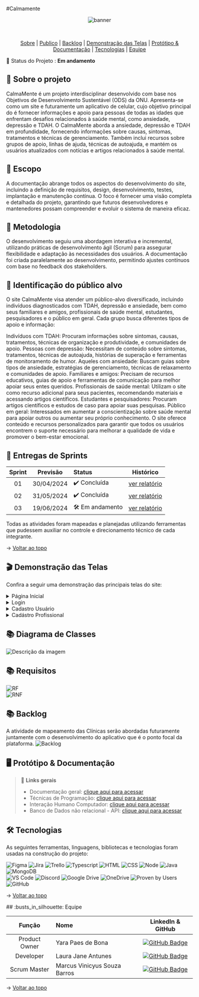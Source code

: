#Calmamente
<div align="center">
    
![banner](https://github.com/marcusvsbarros/projetoManufatura/blob/main/CalmaMente%20capa.jpeg)
</div>
<br id="topo">
<p align="center">
    <a href="#sobre">Sobre</a>  |  
    <a href="#publico">Publico</a>  |
    <a href="#backlog">Backlog</a>  |  
    <a href="#telas">Demonstração das Telas</a>  |
    <a href="#prototipo">Protótipo & Documentação</a>  |  
    <a href="#tecnologias">Tecnologias</a>  |  
    <a href="#equipe">Equipe</a>
</p>
   
<span id="sobre">
    
:pushpin: Status do Projeto : **Em andamento**

## :bookmark_tabs: Sobre o projeto
CalmaMente é um projeto interdisciplinar desenvolvido com base nos Objetivos de Desenvolvimento Sustentável (ODS) da ONU.  Apresenta-se como um site e futuramente um aplicativo de celular, cujo objetivo principal do é fornecer informações e apoio para pessoas de todas as idades que enfrentam desafios relacionados à saúde mental, como ansiedade, depressão e TDAH.
O CalmaMente aborda a ansiedade, depressão e TDAH em profundidade, fornecendo informações sobre causas, sintomas, tratamentos e técnicas de gerenciamento. Também inclui recursos sobre grupos de apoio, linhas de ajuda, técnicas de autoajuda, e mantém os usuários atualizados com notícias e artigos relacionados à saúde mental.

## 📒 Escopo
A documentação abrange todos os aspectos do desenvolvimento do site, incluindo a definição de requisitos, design, desenvolvimento, testes, implantação e manutenção contínua. O foco é fornecer uma visão completa e detalhada do projeto, garantindo que futuros desenvolvedores e mantenedores possam compreender e evoluir o sistema de maneira eficaz.

## 📒 Metodologia
O desenvolvimento seguiu uma abordagem interativa e incremental, utilizando práticas de desenvolvimento ágil (Scrum) para assegurar flexibilidade e adaptação às necessidades dos usuários. A documentação foi criada paralelamente ao desenvolvimento, permitindo ajustes contínuos com base no feedback dos stakeholders.

<span id="publico">

## :busts_in_silhouette: Identificação do público alvo
O site CalmaMente visa atender um público-alvo diversificado, incluindo indivíduos diagnosticados com TDAH, depressão e ansiedade, bem como seus familiares e amigos, profissionais de saúde mental, estudantes, pesquisadores e o público em geral. Cada grupo busca diferentes tipos de apoio e informação:

Indivíduos com TDAH: Procuram informações sobre sintomas, causas, tratamentos, técnicas de organização e produtividade, e comunidades de apoio.
Pessoas com depressão: Necessitam de conteúdo sobre sintomas, tratamentos, técnicas de autoajuda, histórias de superação e ferramentas de monitoramento de humor.
Aqueles com ansiedade: Buscam guias sobre tipos de ansiedade, estratégias de gerenciamento, técnicas de relaxamento e comunidades de apoio.
Familiares e amigos: Precisam de recursos educativos, guias de apoio e ferramentas de comunicação para melhor apoiar seus entes queridos.
Profissionais de saúde mental: Utilizam o site como recurso adicional para seus pacientes, recomendando materiais e acessando artigos científicos.
Estudantes e pesquisadores: Procuram artigos científicos e estudos de caso para apoiar suas pesquisas.
Público em geral: Interessados em aumentar a conscientização sobre saúde mental para apoiar outros ou aumentar seu próprio conhecimento.
O site oferece conteúdo e recursos personalizados para garantir que todos os usuários encontrem o suporte necessário para melhorar a qualidade de vida e promover o bem-estar emocional.


## 🏁 Entregas de Sprints

| Sprint | Previsão | Status | Histórico |
|:--:|:----------:|:----------------|:-------------------------------------------------:|
| 01 | 30/04/2024 | ✔️ Concluída    | [ver relatório](https://github.com/CalmaMente/Projeto-Integrador-3DSM/blob/main/Sprint1.md) |
| 02 | 31/05/2024 | ✔️ Concluída    | [ver relatório](https://github.com/CalmaMente/Projeto-Integrador-3DSM/blob/main/Sprint2.md) |
| 03 | 19/06/2024 | 🛠️ Em andamento    | [ver relatório](https://github.com/CalmaMente/Projeto-Integrador-3DSM/blob/main/Sprint3.md) |

Todas as atividades foram mapeadas e planejadas utilizando ferramentas que pudessem auxiliar no controle e direcionamento técnico de cada integrante.
    
→ [Voltar ao topo](#Calmamente)

<span id="telas">
    
## :clapper: Demonstração das Telas

Confira a seguir uma demonstração das principais telas do site:
<details>
   <summary>Página Inicial</summary>
    <div align="center">
        <img src="https://user-images.githubusercontent.com/69374340/172084663-1e8ae95b-0c84-493c-b4ab-5cfcda5a4eb3.gif">
    </div>
</details>
<details>
   <summary>Login</summary>
    <div align="center">
        <img src="https://user-images.githubusercontent.com/69374340/172084712-de2d2905-dc65-41af-97e8-f980eff5f2d1.gif">
    </div>
</details>
<details>
   <summary>Cadastro Usuário</summary>
    <div align="center">
        <img src="https://user-images.githubusercontent.com/69374340/172084712-de2d2905-dc65-41af-97e8-f980eff5f2d1.gif">
    </div>
</details>
<details>
   <summary>Cadástro Profissional</summary>
    <div align="center">
        <img src="./usuario_administrador.gif">
    </div>
</details>

## 📚 Diagrama de Classes

![Descrição da imagem](https://github.com/marcusvsbarros/projetoManufatura/blob/main/Diagrama.jpeg)
 
## 📚 Requisitos

![RF](https://github.com/CalmaMente/Projeto-Integrador-3DSM/blob/main/Arquivos/RF.jpg)
<br>
![RNF](https://github.com/CalmaMente/Projeto-Integrador-3DSM/blob/main/Arquivos/RNF.jpg)

<span id="backlog">

## 📚 Backlog

A atividade de mapeamento das Clínicas serão abordadas futuramente juntamente com o desenvolvimento do aplicativo que é o ponto focal da plataforma.
![Backlog](https://github.com/marcusvsbarros/projetoManufatura/blob/main/Files%20-%20Calmamente/WhatsApp%20Image%202024-06-19%20at%2010.30.16.jpeg)


<span id="prototipo">

## :desktop_computer: Protótipo & Documentação

> 🔗 **Links gerais** <br>
> - Documentação geral: [clique aqui para acessar](./documentacao_geral.pdf)
> - Técnicas de Programação: [clique aqui para acessar](https://github.com/CalmaMente/Projeto-Integrador-3DSM/blob/main/Arquivos/Apresenta%C3%A7%C3%A3o%20PI%20-%20T%C3%A9cnicas%20de%20Programa%C3%A7%C3%A3o.pdf)
> - Interação Humano Computador: [clique aqui para acessar](https://github.com/CalmaMente/Projeto-Integrador-3DSM/blob/main/Arquivos/devWeb%20-%20Cen%C3%A1rios.pdf)
> - Banco de Dados não relacional - API: [clique aqui para acessar](https://github.com/LJAMistik/ProjetoBDNSQL)

<span id="tecnologias">  
    
## 🛠️ Tecnologias

As seguintes ferramentas, linguagens, bibliotecas e tecnologias foram usadas na construção do projeto:

<img src="https://img.shields.io/badge/Figma-CED4DA?style=for-the-badge&logo=figma&logoColor=DC143C" alt="Figma" />
<img src="https://img.shields.io/badge/Jira-CED4DA?style=for-the-badge&logo=jira&logoColor=0052CC" alt="Jira" />
<img src="https://img.shields.io/badge/Trello-CED4DA?style=for-the-badge&logo=trello&logoColor=0079BF" alt="Trello" />
<img src="https://img.shields.io/badge/TypeScript-CED4DA?style=for-the-badge&logo=typescript&logoColor=007ACC" alt="Typescript" />
<img src="https://img.shields.io/badge/HTML5-CED4DA?style=for-the-badge&logo=html5&logoColor=E34F26" alt="HTML" /> 
<img src="https://img.shields.io/badge/CSS3-CED4DA?style=for-the-badge&logo=css3&logoColor=1572B6" alt="CSS" /> 	 
<img src="https://img.shields.io/badge/Node.js-CED4DA?style=for-the-badge&logo=nodedotjs&logoColor=339933" alt="Node" />  
<img src="https://img.shields.io/badge/Java-CED4DA?style=for-the-badge&logo=java&logoColor=DC143C" alt="Java" />
<img src="https://img.shields.io/badge/MongoDB-CED4DA?style=for-the-badge&logo=mongodb&logoColor=4EA94B" alt="MongoDB" /><br>
<img src="https://img.shields.io/badge/VS_Code-CED4DA?style=for-the-badge&logo=visual%20studio%20code&logoColor=0078D4" alt="VS Code" /> 
<img src="https://img.shields.io/badge/Discord-CED4DA?style=for-the-badge&logo=discord&logoColor=7289DA" alt="Discord" />
<img src="https://img.shields.io/badge/Google_Drive-CED4DA?style=for-the-badge&logo=google-drive&logoColor=4285F4" alt="Google Drive" />
<img src="https://img.shields.io/badge/OneDrive-CED4DA?style=for-the-badge&logo=onedrive&logoColor=0078D4" alt="OneDrive" />
<img src="https://img.shields.io/badge/Proven_by_Users-CED4DA?style=for-the-badge&logo=provenbyusers&logoColor=DC143C" alt="Proven by Users" />
<img src="https://img.shields.io/badge/GitHub-CED4DA?style=for-the-badge&logo=github&logoColor=20232A" alt="GitHub" /> 
    
→ [Voltar ao topo](https://github.com/marcusvsbarros/projetoManufatura/blob/main/README.md)

<span id="equipe">
## :busts_in_silhouette: Equipe

|    Função     | Nome                                  |                                                                                                                                                      LinkedIn & GitHub                                                                                                                                                      |
| :-----------: | :------------------------------------ | :-------------------------------------------------------------------------------------------------------------------------------------------------------------------------------------------------------------------------------------------------------------------------------------------------------------------------: |
| Product Owner | Yara Paes de Bona           |     [![GitHub Badge](https://img.shields.io/badge/GitHub-111217?style=flat-square&logo=github&logoColor=white)](https://github.com/YaraPaesB)              |
| Developer  | Laura Jane Antunes |      [![GitHub Badge](https://img.shields.io/badge/GitHub-111217?style=flat-square&logo=github&logoColor=white)](https://github.com/LJAMistik)     |
|   Scrum Master    | Marcus Vinicyus Souza Barros               |         [![GitHub Badge](https://img.shields.io/badge/GitHub-111217?style=flat-square&logo=github&logoColor=white)](https://github.com/marcusvsbarros)        |


→ [Voltar ao topo](https://github.com/marcusvsbarros/projetoManufatura/blob/main/README.md)
